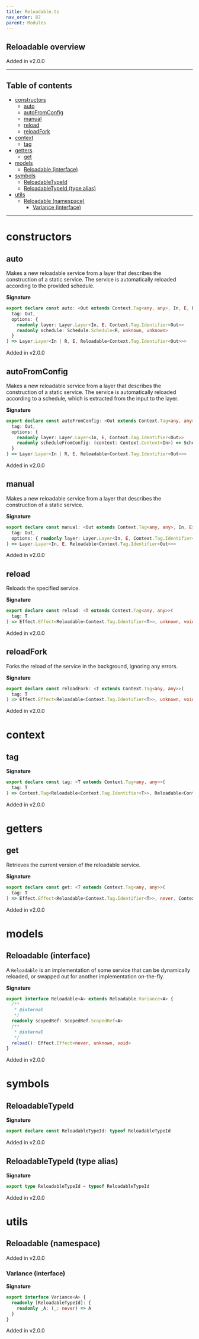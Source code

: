 ```yaml
---
title: Reloadable.ts
nav_order: 87
parent: Modules
---
```


## Reloadable overview

Added in v2.0.0

---

<h2 class="text-delta">Table of contents</h2>

- [constructors](#constructors)
  - [auto](#auto)
  - [autoFromConfig](#autofromconfig)
  - [manual](#manual)
  - [reload](#reload)
  - [reloadFork](#reloadfork)
- [context](#context)
  - [tag](#tag)
- [getters](#getters)
  - [get](#get)
- [models](#models)
  - [Reloadable (interface)](#reloadable-interface)
- [symbols](#symbols)
  - [ReloadableTypeId](#reloadabletypeid)
  - [ReloadableTypeId (type alias)](#reloadabletypeid-type-alias)
- [utils](#utils)
  - [Reloadable (namespace)](#reloadable-namespace)
    - [Variance (interface)](#variance-interface)

---

# constructors

## auto

Makes a new reloadable service from a layer that describes the construction
of a static service. The service is automatically reloaded according to the
provided schedule.

**Signature**

```ts
export declare const auto: <Out extends Context.Tag<any, any>, In, E, R>(
  tag: Out,
  options: {
    readonly layer: Layer.Layer<In, E, Context.Tag.Identifier<Out>>
    readonly schedule: Schedule.Schedule<R, unknown, unknown>
  }
) => Layer.Layer<In | R, E, Reloadable<Context.Tag.Identifier<Out>>>
```

Added in v2.0.0

## autoFromConfig

Makes a new reloadable service from a layer that describes the construction
of a static service. The service is automatically reloaded according to a
schedule, which is extracted from the input to the layer.

**Signature**

```ts
export declare const autoFromConfig: <Out extends Context.Tag<any, any>, In, E, R>(
  tag: Out,
  options: {
    readonly layer: Layer.Layer<In, E, Context.Tag.Identifier<Out>>
    readonly scheduleFromConfig: (context: Context.Context<In>) => Schedule.Schedule<R, unknown, unknown>
  }
) => Layer.Layer<In | R, E, Reloadable<Context.Tag.Identifier<Out>>>
```

Added in v2.0.0

## manual

Makes a new reloadable service from a layer that describes the construction
of a static service.

**Signature**

```ts
export declare const manual: <Out extends Context.Tag<any, any>, In, E>(
  tag: Out,
  options: { readonly layer: Layer.Layer<In, E, Context.Tag.Identifier<Out>> }
) => Layer.Layer<In, E, Reloadable<Context.Tag.Identifier<Out>>>
```

Added in v2.0.0

## reload

Reloads the specified service.

**Signature**

```ts
export declare const reload: <T extends Context.Tag<any, any>>(
  tag: T
) => Effect.Effect<Reloadable<Context.Tag.Identifier<T>>, unknown, void>
```

Added in v2.0.0

## reloadFork

Forks the reload of the service in the background, ignoring any errors.

**Signature**

```ts
export declare const reloadFork: <T extends Context.Tag<any, any>>(
  tag: T
) => Effect.Effect<Reloadable<Context.Tag.Identifier<T>>, unknown, void>
```

Added in v2.0.0

# context

## tag

**Signature**

```ts
export declare const tag: <T extends Context.Tag<any, any>>(
  tag: T
) => Context.Tag<Reloadable<Context.Tag.Identifier<T>>, Reloadable<Context.Tag.Service<T>>>
```

Added in v2.0.0

# getters

## get

Retrieves the current version of the reloadable service.

**Signature**

```ts
export declare const get: <T extends Context.Tag<any, any>>(
  tag: T
) => Effect.Effect<Reloadable<Context.Tag.Identifier<T>>, never, Context.Tag.Service<T>>
```

Added in v2.0.0

# models

## Reloadable (interface)

A `Reloadable` is an implementation of some service that can be dynamically
reloaded, or swapped out for another implementation on-the-fly.

**Signature**

```ts
export interface Reloadable<A> extends Reloadable.Variance<A> {
  /**
   * @internal
   */
  readonly scopedRef: ScopedRef.ScopedRef<A>
  /**
   * @internal
   */
  reload(): Effect.Effect<never, unknown, void>
}
```

Added in v2.0.0

# symbols

## ReloadableTypeId

**Signature**

```ts
export declare const ReloadableTypeId: typeof ReloadableTypeId
```

Added in v2.0.0

## ReloadableTypeId (type alias)

**Signature**

```ts
export type ReloadableTypeId = typeof ReloadableTypeId
```

Added in v2.0.0

# utils

## Reloadable (namespace)

Added in v2.0.0

### Variance (interface)

**Signature**

```ts
export interface Variance<A> {
  readonly [ReloadableTypeId]: {
    readonly _A: (_: never) => A
  }
}
```

Added in v2.0.0
